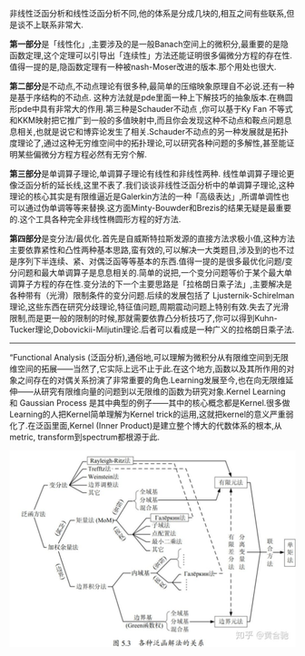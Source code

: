 
非线性泛函分析和线性泛函分析不同,他的体系是分成几块的,相互之间有些联系,但是谈不上联系非常大.

**第一部分**是「线性化」,主要涉及的是一般Banach空间上的微积分,最重要的是隐函数定理,这个定理可以引导出「连续性」方法还能证明很多偏微分方程的存在性.值得一提的是,隐函数定理有一种被nash-Moser改进的版本.那个用处也很大.

**第二部分**是不动点,不动点理论有很多种,最简单的压缩映象原理自不必说.还有一种是基于序结构的不动点. 这种方法就是pde里面一种上下解技巧的抽象版本.在椭圆形pde中具有非常大的作用.第三种是Schauder不动点 ,你可以基于Ky Fan 不等式和KKM映射把它推广到一般的多值映射中,而且你会发现这种不动点和鞍点问题息息相关,也就是说它和博弈论发生了相关.Schauder不动点的另一种发展就是拓扑度理论了,通过这种无穷维空间中的拓扑理论,可以研究各种问题的多解性,甚至能证明某些偏微分方程方程必然有无穷个解.

**第三部分**是单调算子理论,单调算子理论有线性和非线性两种. 线性单调算子理论更像泛函分析的延长线,这里不表了.我们谈谈非线性泛函分析中的单调算子理论,这种理论的核心其实是有限维逼近是Galerkin方法的一种「高级表达」,所谓单调性也可以通过伪单调等等来替换.这方面Minty-Bouwder和Brezis的结果无疑是最重要的.这个工具各种完全非线性椭圆形方程的好方法.

**第四部分**是变分法/最优化.首先是自威斯特拉斯发源的直接方法求极小值,这种方法主要依靠紧性和凸性两种基本思路,蛮有效的,可以解决一大类题目,涉及到的也不过是序列下半连续、紧、对偶泛函等等基本的东西.值得一提的是很多最优化问题/变分问题和最大单调算子是息息相关的.简单的说把,一个变分问题等价于某个最大单调算子方程的存在性.变分法的下一个主要思路是「拉格朗日乘子法」,主要解决是各种带有（光滑）限制条件的变分问题.后续的发展包括了 Ljusternik-Schirelman理论,这些东西在研究分歧理论,特征值问题,周期震动问题上特别有效.失去了光滑限制,而是更一般的限制的时候,那就需要依靠凸分析技巧了,你可以得到Kuhn-Tucker理论,Dobovickii-Miljutin理论.后者可以看成是一种广义的拉格朗日乘子法.

***
“Functional Analysis (泛函分析),通俗地,可以理解为微积分从有限维空间到无限维空间的拓展——当然了,它实际上远不止于此.在这个地方,函数以及其所作用的对象之间存在的对偶关系扮演了非常重要的角色.Learning发展至今,也在向无限维延伸——从研究有限维向量的问题到以无限维的函数为研究对象.Kernel Learning 和 Gaussian Process 是其中典型的例子——其中的核心概念都是Kernel.很多做Learning的人把Kernel简单理解为Kernel trick的运用,这就把kernel的意义严重弱化了.在泛函里面,Kernel (Inner Product)是建立整个博大的代数体系的根本,从metric, transform到spectrum都根源于此.

<div align="center"> <img  src="../pictures/各种泛函解法的关系.jpg"/> </div>
